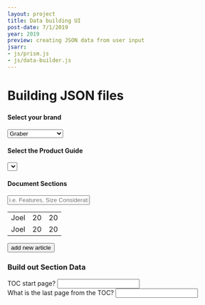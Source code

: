 ```yaml
---
layout: project
title: Data building UI
post-date: 7/1/2019
year: 2019
preview: creating JSON data from user input
jsarr: 
- js/prism.js
- js/data-builder.js
---
```


# Building JSON files
<section class="data-ui">
  <h5 class="brand-ui" id="brand-ui"></h5>

</section>


#### Select your brand
<select id="selector--brand" class="selector--brand">
<option value="graber">Graber</option>
<option value="budget-blinds">Budget Blinds</option>
<option value="jcp-custom-dec">JCP Custom Dec</option>
</select>

#### Select the Product Guide
<select id="selector--product-guide">
</select>

#### Document Sections
<section class="build-document-sections">
  <input class="" id="" placeholder="i.e. Features, Size Considerations, etc.">
  <table class="article-data" id="">
    <tr class="article">
      <td class="article--title" contenteditable="true">Joel</td>
      <td class="article--start-page" contenteditable="true">20</td>
      <td class="article--end-page" contenteditable="true">20</td>
    </tr>
    <tr class="article">
    <td class="article--title" contenteditable="true">Joel</td>
    <td class="article--start-page" contenteditable="true">20</td>
    <td class="article--end-page" contenteditable="true">20</td>
    </tr>
  </table>
  <button class="" id="">add new article</button>
</section>


### Build out Section Data
<section class="build-section-data" id="build-section-data">
  <div class="ui-element">
    <label>TOC start page?</label>
    <input id="toc--start-page">
  </div>
  <div class="ui-element">
    <label>What is the last page from the TOC?</label>
    <input id="toc-end-page">
  </div>
</section>


